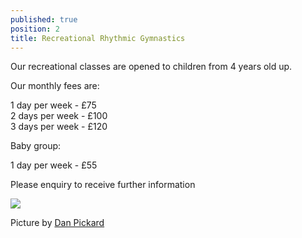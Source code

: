 ```yaml
---
published: true
position: 2
title: Recreational Rhythmic Gymnastics
---
```

Our recreational classes are opened to children from 4 years old up.

Our monthly fees are:

1 day per week - £75\
2 days per week - £100\
3 days per week - £120

Baby group:

1 day per week - £55

Please enquiry to receive further information

![](/assets/dan_3098.jpg)

Picture by [](https://www.instagram.com/gbswimstars_gbdancestars/?hl=en)[Dan Pickard](http://danpickard.com/)